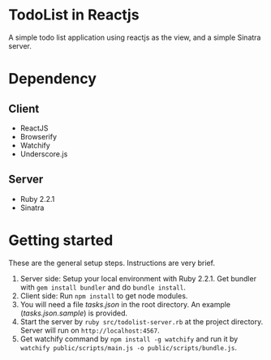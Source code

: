 # TodoList in Reactjs

A simple todo list application using reactjs as the view, and a simple Sinatra server.

# Dependency

## Client
* ReactJS
* Browserify
* Watchify
* Underscore.js

## Server
* Ruby 2.2.1
* Sinatra

# Getting started
These are the general setup steps. Instructions are very brief.
 
1. Server side: Setup your local environment with Ruby 2.2.1. Get bundler with `gem install bundler` and do `bundle install`.
2. Client side: Run `npm install` to get node modules.
3. You will need a file *tasks.json* in the root directory. An example (*tasks.json.sample*) is provided.
4. Start the server by `ruby src/todolist-server.rb` at the project directory. Server will run on `http://localhost:4567`.
5. Get watchify command by `npm install -g watchify` and run it by `watchify public/scripts/main.js -o public/scripts/bundle.js`.



